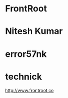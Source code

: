 # FrontRoot
# Nitesh Kumar
# error57nk
# technick
<a href="http://www.frontroot.co"></a>


http://www.frontroot.co

